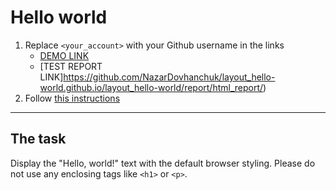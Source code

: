 # Hello world
1. Replace `<your_account>` with your Github username in the links
    - [DEMO LINK](NazarDovhanchuk.github.io/layout_hello-world/) <br>
    - [TEST REPORT LINK]https://github.com/NazarDovhanchuk/layout_hello-world.github.io/layout_hello-world/report/html_report/)
2. Follow [this instructions](https://mate-academy.github.io/layout_task-guideline/)
___

## The task 
Display the "Hello, world!" text with the default browser styling. Please do not 
use any enclosing tags like `<h1>` or `<p>`.
